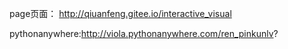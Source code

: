page页面： http://qiuanfeng.gitee.io/interactive_visual
 
 pythonanywhere:http://viola.pythonanywhere.com/ren_pinkunlv?
